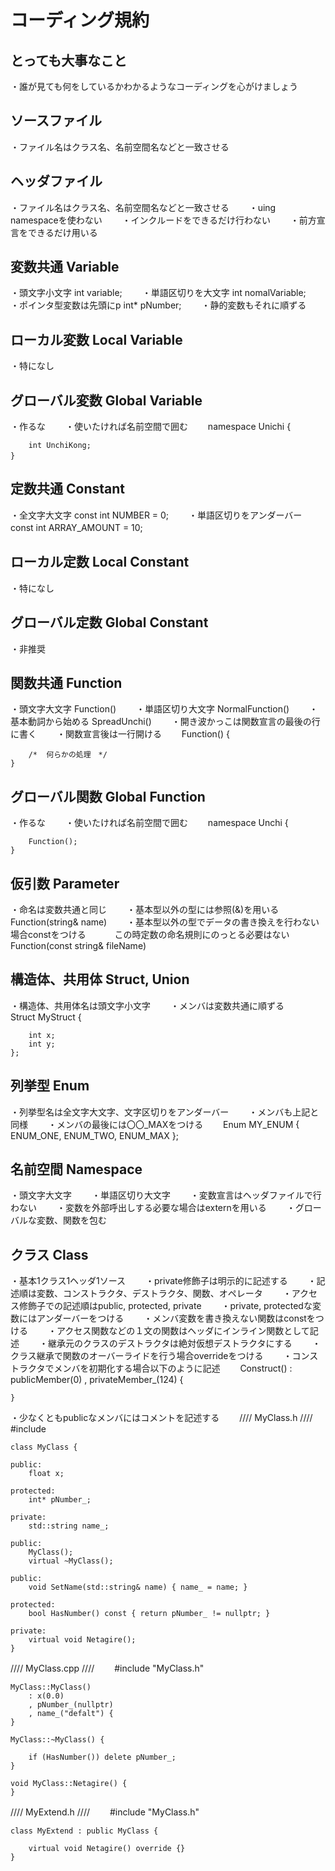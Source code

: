 # コーディング規約

## とっても大事なこと
・誰が見ても何をしているかわかるようなコーディングを心がけましょう

## ソースファイル
・ファイル名はクラス名、名前空間名などと一致させる

## ヘッダファイル
・ファイル名はクラス名、名前空間名などと一致させる　　
・uing namespaceを使わない　　
・インクルードをできるだけ行わない　　
・前方宣言をできるだけ用いる　　

## 変数共通 Variable
・頭文字小文字				int variable;　　
・単語区切りを大文字		int nomalVariable;　　
・ポインタ型変数は先頭にp	int* pNumber;　　
・静的変数もそれに順ずる　　

## ローカル変数 Local Variable
・特になし　　

## グローバル変数 Global Variable
・作るな　　
・使いたければ名前空間で囲む　　
	namespace Unichi {

		int UnchiKong;
	}　　

## 定数共通 Constant
・全文字大文字				const int NUMBER = 0;　　
・単語区切りをアンダーバー	const int ARRAY_AMOUNT = 10;　　

## ローカル定数 Local Constant
・特になし　　

## グローバル定数 Global Constant
・非推奨　　

## 関数共通 Function
・頭文字大文字			Function()　　
・単語区切り大文字		NormalFunction()　　
・基本動詞から始める	SpreadUnchi()　　
・開き波かっこは関数宣言の最後の行に書く　　
・関数宣言後は一行開ける　　
	Function() {

		/*  何らかの処理　*/
	}

## グローバル関数 Global Function
・作るな　　
・使いたければ名前空間で囲む　　
	namespace Unchi {

		Function();
	}

## 仮引数 Parameter
・命名は変数共通と同じ　　
・基本型以外の型には参照(&)を用いる		Function(string& name)　　
・基本型以外の型でデータの書き換えを行わない場合constをつける　　
　この時定数の命名規則にのっとる必要はない　　
	Function(const string& fileName)

## 構造体、共用体 Struct, Union
・構造体、共用体名は頭文字小文字　　
・メンバは変数共通に順ずる　　
	Struct MyStruct {

		int x;
		int y;
	};

## 列挙型 Enum
・列挙型名は全文字大文字、文字区切りをアンダーバー　　
・メンバも上記と同様　　
・メンバの最後には〇〇_MAXをつける　　
	Enum MY_ENUM {
		ENUM_ONE,
		ENUM_TWO,
		ENUM_MAX
	};

## 名前空間 Namespace
・頭文字大文字　　
・単語区切り大文字　　
・変数宣言はヘッダファイルで行わない　　
・変数を外部呼出しする必要な場合はexternを用いる　　
・グローバルな変数、関数を包む　　

## クラス Class
・基本1クラス1ヘッダ1ソース　　
・private修飾子は明示的に記述する　　
・記述順は変数、コンストラクタ、デストラクタ、関数、オペレータ　　
・アクセス修飾子での記述順はpublic, protected, private　　
・private, protectedな変数にはアンダーバーをつける　　
・メンバ変数を書き換えない関数はconstをつける　　
・アクセス関数などの１文の関数はヘッダにインライン関数として記述　　
・継承元のクラスのデストラクタは絶対仮想デストラクタにする　　
・クラス継承で関数のオーバーライドを行う場合overrideをつける　　
・コンストラクタでメンバを初期化する場合以下のように記述　　
	Construct()
		: publicMember(0)
		, privateMember_(124) {

	}
・少なくともpublicなメンバにはコメントを記述する　　
//// MyClass.h ////　　
#include <string>

	class MyClass {
	
	public:
		float x;

	protected:
		int* pNumber_;

	private:
		std::string name_;

	public:
		MyClass();
		virtual ~MyClass();

	public:
		void SetName(std::string& name) { name_ = name; }

	protected:
		bool HasNumber() const { return pNumber_ != nullptr; }

	private:
		virtual void Netagire();
	}

//// MyClass.cpp ////　　
	#include "MyClass.h"

	MyClass::MyClass()
		: x(0.0)
		, pNumber_(nullptr)
		, name_("defalt") {
	}

	MyClass::~MyClass() {

		if (HasNumber()) delete pNumber_;
	}

	void MyClass::Netagire() {
	}

//// MyExtend.h ////　　
	#include "MyClass.h"

	class MyExtend : public MyClass {
	
		virtual void Netagire() override {}
	}
